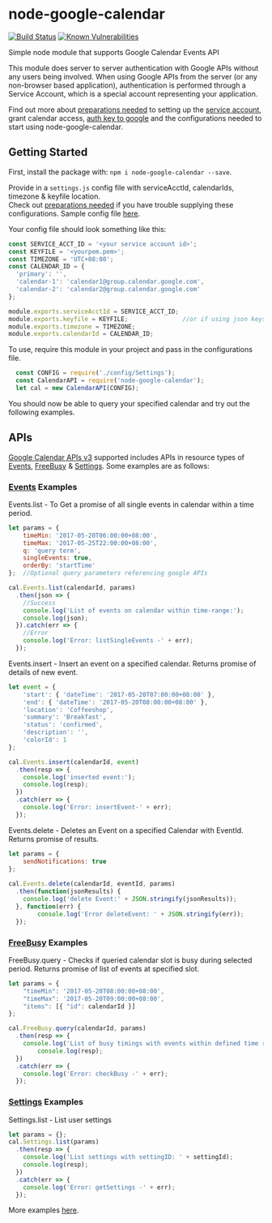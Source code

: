 # node-google-calendar
[![Build Status](https://travis-ci.org/yuhong90/node-google-calendar.svg?branch=master)](https://travis-ci.org/yuhong90/node-google-calendar)
[![Known Vulnerabilities](https://snyk.io/test/github/yuhong90/node-google-calendar/badge.svg)](https://snyk.io/test/github/yuhong90/node-google-calendar)


Simple node module that supports Google Calendar Events API

This module does server to server authentication with Google APIs without any users being involved. 
When using Google APIs from the server (or any non-browser based application), authentication is performed through a Service Account, which is a special account representing your application.    

Find out more about [preparations needed](https://github.com/yuhong90/node-google-calendar/wiki#preparations-needed) to setting up the [service account](https://github.com/yuhong90/node-google-calendar/wiki#setup-service-accounts), grant calendar access, [auth key to google](https://github.com/yuhong90/node-google-calendar/wiki#providing-key-or-keyfile-for-google-oauth) and the configurations needed to start using node-google-calendar.
   
   

## Getting Started

First, install the package with: `npm i node-google-calendar --save`.

Provide in a `settings.js` config file with serviceAcctId, calendarIds, timezone & keyfile location.   
Check out [preparations needed](https://github.com/yuhong90/node-google-calendar/wiki#preparations-needed) if you have trouble supplying these configurations. Sample config file [here](https://github.com/yuhong90/node-google-calendar/blob/master/config/Settings.js).   

Your config file should look something like this:
```javascript
const SERVICE_ACCT_ID = '<your service account id>';
const KEYFILE = '<yourpem.pem>';
const TIMEZONE = 'UTC+08:00';
const CALENDAR_ID = {
  'primary': '',
  'calendar-1': 'calendar1@group.calendar.google.com',
  'calendar-2': 'calendar2@group.calendar.google.com'
};

module.exports.serviceAcctId = SERVICE_ACCT_ID;
module.exports.keyfile = KEYFILE;           	//or if using json keys -> module.exports.key = key; 
module.exports.timezone = TIMEZONE;
module.exports.calendarId = CALENDAR_ID;
```

To use, require this module in your project and pass in the configurations file.

```javascript
  const CONFIG = require('./config/Settings');
  const CalendarAPI = require('node-google-calendar');
  let cal = new CalendarAPI(CONFIG);  
```

You should now be able to query your specified calendar and try out the following examples.   


## APIs
[Google Calendar APIs v3](https://developers.google.com/google-apps/calendar/v3/reference/events) supported includes APIs in resource types of [Events](https://developers.google.com/google-apps/calendar/v3/reference/events), [FreeBusy](https://developers.google.com/google-apps/calendar/v3/reference/freebusy) & [Settings](https://developers.google.com/google-apps/calendar/v3/reference/settings). Some examples are as follows:

### [Events](https://github.com/yuhong90/node-google-calendar/blob/master/src/Events.js) Examples 
Events.list - To Get a promise of all single events in calendar within a time period.
```javascript
let params = {
	timeMin: '2017-05-20T06:00:00+08:00',
	timeMax: '2017-05-25T22:00:00+08:00',
	q: 'query term',
	singleEvents: true,
	orderBy: 'startTime'
}; 	//Optional query parameters referencing google APIs

cal.Events.list(calendarId, params)
  .then(json => {
	//Success
	console.log('List of events on calendar within time-range:');
	console.log(json);
  }).catch(err => {
	//Error
	console.log('Error: listSingleEvents -' + err);
  });
```

Events.insert - Insert an event on a specified calendar. Returns promise of details of new event.
```javascript
let event = {
	'start': { 'dateTime': '2017-05-20T07:00:00+08:00' },
	'end': { 'dateTime': '2017-05-20T08:00:00+08:00' },
	'location': 'Coffeeshop',
	'summary': 'Breakfast',
	'status': 'confirmed',
	'description': '',
	'colorId': 1
};

cal.Events.insert(calendarId, event)
  .then(resp => {
	console.log('inserted event:');
	console.log(resp);
  })
  .catch(err => {
	console.log('Error: insertEvent-' + err);
  });
```

Events.delete - Deletes an Event on a specified Calendar with EventId. Returns promise of results. 
```javascript
let params = {
	sendNotifications: true
};
  
cal.Events.delete(calendarId, eventId, params)
  .then(function(jsonResults) {
	console.log('delete Event:' + JSON.stringify(jsonResults));
  }, function(err) {
        console.log('Error deleteEvent: ' + JSON.stringify(err));
  });
```

### [FreeBusy](https://github.com/yuhong90/node-google-calendar/blob/master/src/FreeBusy.js) Examples 
FreeBusy.query - Checks if queried calendar slot is busy during selected period. Returns promise of list of events at specified slot. 
```javascript
let params = {
	"timeMin": '2017-05-20T08:00:00+08:00',
	"timeMax": '2017-05-20T09:00:00+08:00',
	"items": [{ "id": calendarId }]
};

cal.FreeBusy.query(calendarId, params)
  .then(resp => {
  	console.log('List of busy timings with events within defined time range: ');
        console.log(resp);
  })
  .catch(err => {
	console.log('Error: checkBusy -' + err);
  });
```

### [Settings](https://github.com/yuhong90/node-google-calendar/blob/master/src/Settings.js) Examples
Settings.list - List user settings  
```javascript
let params = {};
cal.Settings.list(params)
  .then(resp => {
  	console.log('List settings with settingID: ' + settingId);
	console.log(resp);
  })
  .catch(err => {
	console.log('Error: getSettings -' + err);
  });
```

More examples [here](https://github.com/yuhong90/node-google-calendar/blob/master/example/Example.js).
